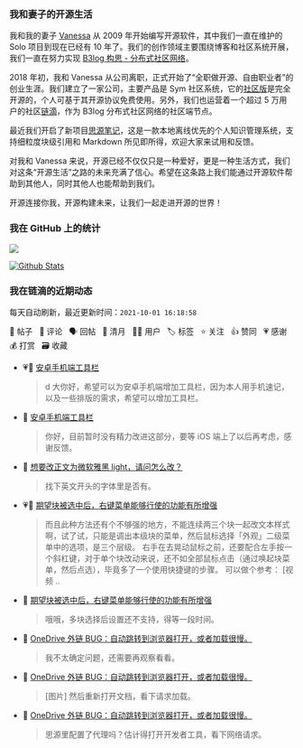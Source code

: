 ### 我和妻子的开源生活

我和我的妻子 [Vanessa](https://github.com/Vanessa219) 从 2009 年开始编写开源软件，其中我们一直在维护的 Solo 项目到现在已经有 10 年了。我们的创作领域主要围绕博客和社区系统开展，我们一直在努力实现 [B3log 构思 - 分布式社区网络](https://ld246.com/article/1546941897596)。

2018 年初，我和 Vanessa 从公司离职，正式开始了“全职做开源、自由职业者”的创业生涯。我们建立了一家公司，主要产品是 Sym 社区系统，它的[社区版](https://github.com/88250/symphony)是完全开源的，个人可基于其开源协议免费使用。另外，我们也运营着一个超过 5 万用户的社区[链滴](https://ld246.com)，作为 B3log 分布式社区网络的社区端节点。

最近我们开启了新项目[思源笔记](https://github.com/siyuan-note/siyuan)，这是一款本地离线优先的个人知识管理系统，支持细粒度块级引用和 Markdown 所见即所得，欢迎大家来试用和反馈。

对我和 Vanessa 来说，开源已经不仅仅只是一种爱好，更是一种生活方式，我们对这条“开源生活”之路的未来充满了信心。希望在这条路上我们能通过开源软件帮助到其他人，同时其他人也能帮助到我们。

开源连接你我，开源构建未来，让我们一起走进开源的世界！

### 我在 GitHub 上的统计

<a title="Hits" target="_blank" href="https://github.com/88250/88250"><img src="https://hits.b3log.org/88250/88250.svg"></a>

[![Github Stats](https://github-readme-stats.vercel.app/api?username=88250&theme=tokyonight&show_icons=true)](https://github.com/88250)

<!--events start -->

### 我在链滴的近期动态

每天自动刷新，最近更新时间：`2021-10-01 16:18:58`

📝 帖子 &nbsp; 💬 评论 &nbsp; 🗣 回帖 &nbsp; 🌙 清月 &nbsp; 👨‍💻 用户 &nbsp; 🏷️ 标签 &nbsp; ⭐️ 关注 &nbsp; 👍 赞同 &nbsp; 💗 感谢 &nbsp; 💰 打赏 &nbsp; 🗃 收藏

* 💗📝 [安卓手机端工具栏](https://ld246.com/article/1633052239278)

  > d 大你好，希望可以为安卓手机端增加工具栏，因为本人用手机速记，以及一些排版的需求，希望可以增加工具栏。
* 💬 [安卓手机端工具栏](https://ld246.com/article/1633052239278/comment/1633053988289#comments)

  > 你好，目前暂时没有精力改进这部分，要等 iOS 端上了以后再考虑，感谢反馈。
* 💬 [想要改正文为微软雅黑 light，请问怎么改？](https://ld246.com/article/1633015182519/comment/1633034237730#comments)

  > 找下英文开头的字体里是否有。
* 💗💬 [期望块被选中后，右键菜单能够行使的功能有所增强](https://ld246.com/article/1632969520294/comment/1632971589903#comments)

  > 而且此种方法还有个不够强的地方，不能连续两三个块一起改文本样式啊，试了试，只能是调出本级块的菜单，然后鼠标选择「外观」二级菜单中的选项，是三个层级。 右手在去晃动鼠标之前，还要配合左手按一个斜杠键，对于单个块改动来说，还不如全部鼠标点击（通过唤起块菜单，然后点选），毕竟多了一个使用快捷键的步骤。 可以做个参考： [视频 ..
* 💬 [期望块被选中后，右键菜单能够行使的功能有所增强](https://ld246.com/article/1632969520294/comment/1633034073586#comments)

  > 哦哦，多块选择后设置还不支持，得等一段时间。
* 💬 [OneDrive 外链 BUG：自动跳转到浏览器打开，或者加载很慢。](https://ld246.com/article/1633011604175/comment/1633014812912#comments)

  > 我不太确定问题，还需要再观察看看。
* 💬 [OneDrive 外链 BUG：自动跳转到浏览器打开，或者加载很慢。](https://ld246.com/article/1633011604175/comment/1633012312339#comments)

  > [图片] 然后重新打开文档，看下请求加载。
* 💬 [OneDrive 外链 BUG：自动跳转到浏览器打开，或者加载很慢。](https://ld246.com/article/1633011604175/comment/1633012119884#comments)

  > 思源里配置了代理吗？估计得打开开发者工具，看下网络请求。


<!--events end -->

